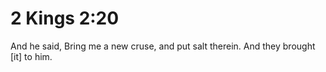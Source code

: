 # 2 Kings 2:20

And he said, Bring me a new cruse, and put salt therein. And they brought [it] to him.